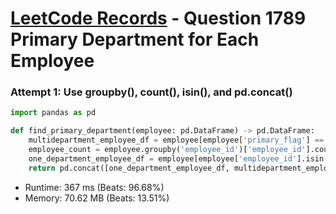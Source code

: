 # [LeetCode Records](../../README.md) - Question 1789 Primary Department for Each Employee 

### Attempt 1: Use groupby(), count(), isin(), and pd.concat()
```py
import pandas as pd

def find_primary_department(employee: pd.DataFrame) -> pd.DataFrame:
    multidepartment_employee_df = employee[employee['primary_flag'] == 'Y']
    employee_count = employee.groupby('employee_id')['employee_id'].count()
    one_department_employee_df = employee[employee['employee_id'].isin(employee_count[employee_count == 1].index)]
    return pd.concat([one_department_employee_df, multidepartment_employee_df])[['employee_id', 'department_id']].drop_duplicates()
```
- Runtime: 367 ms (Beats: 96.68%)
- Memory: 70.62 MB (Beats: 13.51%)

<br>
